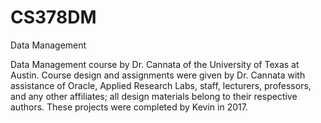# CS378DM
Data Management

Data Management course by Dr. Cannata of the University of Texas at Austin. Course design and assignments were given by Dr. Cannata with assistance of Oracle, Applied Research Labs, staff, lecturers, professors, and any other affiliates; all design materials belong to their respective authors. These projects were completed by Kevin in 2017.
